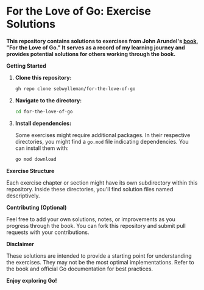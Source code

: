 # For the Love of Go: Exercise Solutions

**This repository contains solutions to exercises from John Arundel's [book](https://bitfieldconsulting.com/books/love), "For the Love of Go." It serves as a record of my learning journey and provides potential solutions for others working through the book.**

**Getting Started**

1. **Clone this repository:**

   ```bash
   gh repo clone sebwylleman/for-the-love-of-go
   ```

2. **Navigate to the directory:**

   ```bash
   cd for-the-love-of-go
   ```

3. **Install dependencies:**

   Some exercises might require additional packages. In their respective directories, you might find a `go.mod` file indicating dependencies. You can install them with:

   ```bash
   go mod download
   ```

**Exercise Structure**

Each exercise chapter or section might have its own subdirectory within this repository. Inside these directories, you'll find solution files named descriptively.

**Contributing (Optional)**

Feel free to add your own solutions, notes, or improvements as you progress through the book. You can fork this repository and submit pull requests with your contributions.

**Disclaimer**

These solutions are intended to provide a starting point for understanding the exercises. They may not be the most optimal implementations. Refer to the book and official Go documentation for best practices.

**Enjoy exploring Go!**
